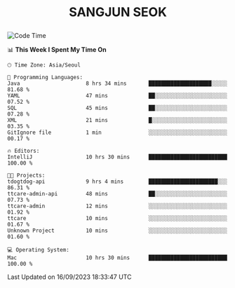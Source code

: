 <h1>
 <p align="center">
   SANGJUN SEOK
 </p>
</h1>

<!--START_SECTION:waka-->
![Code Time](http://img.shields.io/badge/Code%20Time-2%2C836%20hrs%2038%20mins-blue)

📊 **This Week I Spent My Time On** 

```text
🕑︎ Time Zone: Asia/Seoul

💬 Programming Languages: 
Java                     8 hrs 34 mins       ████████████████████░░░░░   81.68 % 
YAML                     47 mins             ██░░░░░░░░░░░░░░░░░░░░░░░   07.52 % 
SQL                      45 mins             ██░░░░░░░░░░░░░░░░░░░░░░░   07.28 % 
XML                      21 mins             █░░░░░░░░░░░░░░░░░░░░░░░░   03.35 % 
GitIgnore file           1 min               ░░░░░░░░░░░░░░░░░░░░░░░░░   00.17 % 

🔥 Editors: 
IntelliJ                 10 hrs 30 mins      █████████████████████████   100.00 % 

🐱‍💻 Projects: 
tdogtdog-api             9 hrs 4 mins        ██████████████████████░░░   86.31 % 
ttcare-admin-api         48 mins             ██░░░░░░░░░░░░░░░░░░░░░░░   07.73 % 
ttcare-admin             12 mins             ░░░░░░░░░░░░░░░░░░░░░░░░░   01.92 % 
ttcare                   10 mins             ░░░░░░░░░░░░░░░░░░░░░░░░░   01.67 % 
Unknown Project          10 mins             ░░░░░░░░░░░░░░░░░░░░░░░░░   01.60 % 

💻 Operating System: 
Mac                      10 hrs 30 mins      █████████████████████████   100.00 % 
```


 Last Updated on 16/09/2023 18:33:47 UTC
<!--END_SECTION:waka-->
